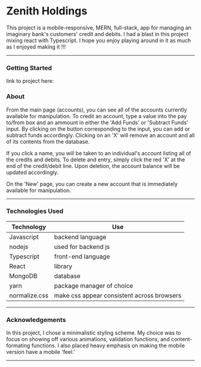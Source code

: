 # Zenith Holdings
This project is a mobile-responsive, MERN, full-stack, app for managing an imaginary bank's customers' credit and debits. I had a blast in this project mixing react with Typescript. I hope you enjoy playing around in it as much as I enjoyed making it !!!

<hr>

### Getting Started

link to project here: 

### About

From the main page (accounts), you can see all of the accounts currently available for manipulation. To credit an account, type a value into the pay to/from box and an ammount in either the 'Add Funds' or 'Subtract Funds' input. By clicking on the button corresponding to the input, you can add or subtract funds accordingly. Clicking on an 'X' will remove an account and all of its contents from the database. 

If you click a name, you will be taken to an individual's account listing all of the credits and debits. To delete and entry, simply click the red 'X' at the end of the credit/debit line. Upon deletion, the account balance will be updated accordingly. 

On the 'New' page, you can create a new account that is immediately available for manipulation.

<hr>

### Technologies Used


| Technology | Use |
| --- | --- | 
Javascript | backend language | use with mongoDB, less initial setup than typescript (small back-end), |
nodejs | used for backend js |
Typescript| front-end language | 
React | library | 
MongoDB | database | 
yarn | package manager of choice | 
normalize.css | make css appear consistent across browsers | 

<hr>

### Acknowledgements

In this project, I chose a minimalistic styling scheme. My choice was to focus on showing off various animations, validation functions, and content-formating functions. I also placed heavy emphasis on making the mobile version have a mobile 'feel.' 

<hr>


